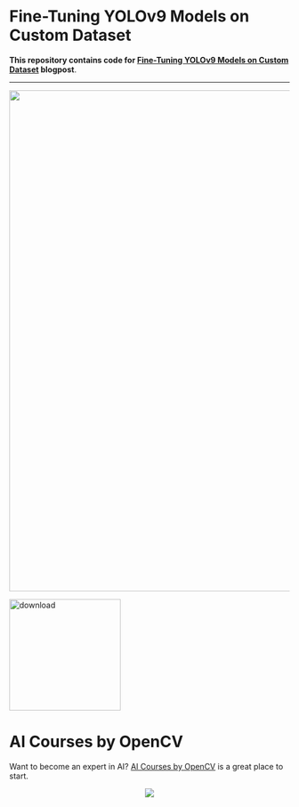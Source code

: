 # Fine-Tuning YOLOv9 Models on Custom Dataset

**This repository contains code for [Fine-Tuning YOLOv9 Models on Custom Dataset](https://learnopencv.com/animal-pose-estimation/) blogpost**.

---

<img src = "https://learnopencv.com/wp-content/uploads/2023/09/Animal-Pose-Estimation-using-YOLOv8-feature.gif" width=900>



[<img src="https://learnopencv.com/wp-content/uploads/2022/07/download-button-e1657285155454.png" alt="download" width="200">](https://www.dropbox.com/scl/fi/tueyhu7opjsmwxn2sateb/Fine-Tuning-YOLOv9-Custom-Dataset.zip?rlkey=nyie13ub3vlsop24speju0vsq&dl=1)



# AI Courses by OpenCV

Want to become an expert in AI? [AI Courses by OpenCV](https://opencv.org/courses/) is a great place to start. 

<a href="https://opencv.org/courses/">

<p align="center"> 
<img src="https://learnopencv.com/wp-content/uploads/2023/01/AI-Courses-By-OpenCV-Github.png">
</p>
</a>
